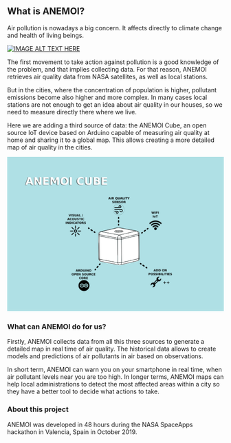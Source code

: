 ## What is ANEMOI?

Air pollution is nowadays a big concern. It affects directly to climate change and health of living beings. 

[![IMAGE ALT TEXT HERE](https://img.youtube.com/vi/srPQUnKMrtM/0.jpg)](https://youtu.be/srPQUnKMrtM)

The first movement to take action against pollution is a good knowledge of the problem, and that implies collecting data. For that reason, ANEMOI retrieves air quality data from NASA satellites, as well as local stations.

But in the cities, where the concentration of population is higher, pollutant emissions become also higher and more complex. In many cases local stations are not enough to get an idea about air quality in our houses, so we need to measure directly there where we live.


Here we are adding a third source of data: the ANEMOI Cube, an open source IoT device based on Arduino capable of measuring air quality at home and sharing it to a global map. This allows creating a more detailed map of air quality in the cities.


![IMAGE ALT TEXT HERE](https://github.com/anemoi-spaceapps/anemoi-spaceapps.github.io/blob/master/cube.png)


### What can ANEMOI do for us?

Firstly, ANEMOI collects data from all this three sources to generate a detailed map in real time of air quality. The historical data allows to create models and predictions of air pollutants in air based on observations.

In short term, ANEMOI can warn you on your smartphone in real time, when air pollutant levels near you are too high. In longer terms, ANEMOI maps can help local administrations to detect the most affected areas within a city so they have a better tool to decide what actions to take. 


### About this project

ANEMOI was developed in 48 hours during the NASA SpaceApps hackathon in Valencia, Spain in October 2019.
